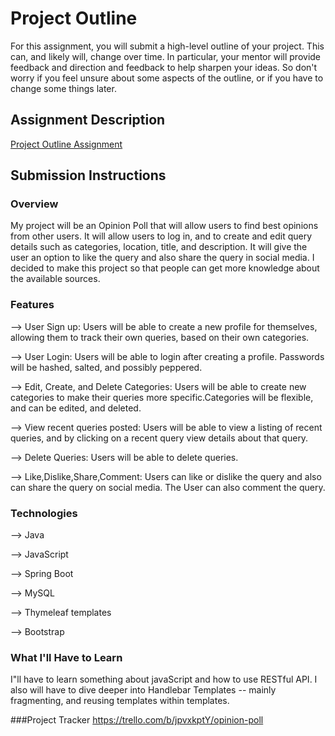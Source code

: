 # Project Outline
For this assignment, you will submit a high-level outline of your project. This can, and likely will, change over time. In particular, your mentor will provide feedback and direction and feedback to help sharpen your ideas. So don't worry if you feel unsure about some aspects of the outline, or if you have to change some things later.

## Assignment Description
[Project Outline Assignment](https://education.launchcode.org/liftoff/assignments/project-outline/)

## Submission Instructions

### Overview
My project will be an Opinion Poll that will allow users to find best opinions from other users. It will allow users to log in, and to create and edit query details such as categories, location, title, and description.
It will give the user an option to like the query and also share the query in social media.
I decided to make this project so that people can get more knowledge about the available sources.

### Features
--> User Sign up: Users will be able to create a new profile for themselves, allowing them to track their own queries, based on their own categories.

--> User Login: Users will be able to login after creating a profile. Passwords will be hashed, salted, and possibly peppered.

--> Edit, Create, and Delete Categories: Users will be able to create new categories to make their queries more specific.Categories will be flexible, and can be edited, and deleted.

--> View recent queries posted: Users will be able to view a listing of recent queries, and by clicking on a recent query view details about that query.

--> Delete Queries: Users will be able to delete queries.

--> Like,Dislike,Share,Comment: Users can like or dislike the query and also can share the query on social media. The User can also comment the query.

### Technologies

--> Java

--> JavaScript

--> Spring Boot

--> MySQL

--> Thymeleaf templates

--> Bootstrap


### What I'll Have to Learn
I"ll have to learn something about javaScript and how to use RESTful API.
I also will have to dive deeper into Handlebar Templates -- mainly fragmenting, and reusing templates within templates.

###Project Tracker
https://trello.com/b/jpvxkptY/opinion-poll
